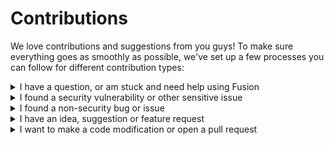 <h1>Contributions</h1>

<p>We love contributions and suggestions from you guys! To make sure everything goes as smoothly as possible, we've set up a few processes you can follow for different contribution types:</p>

<!----------------------------------------------------------------------------->

<details>
	<summary>I have a question, or am stuck and need help using Fusion</summary>
	<br>
	<p>Don't open an issue to ask a question - see our <a href="https://elttob.github.io/Fusion/tutorials/#where-to-get-help">Get Started page</a> to find places to get help! Our communities are always happy to help out new people 🙂</p>
</details>

<!----------------------------------------------------------------------------->

<details>
	<summary>I found a security vulnerability or other sensitive issue</summary>
	<br>
	<p>Please use our <a href="./SECURITY.md">vulnerability reporting process</a>. Do not openly disclose sensitive bugs, issues or vulnerabilities - this is dangerous!</p>
</details>

<!----------------------------------------------------------------------------->
<details>
	<summary>I found a non-security bug or issue</summary>
	<br>
	<p>Here's our bug reporting process - you can click any step for more info:</p>
	<br>
<details>
	<summary>Check - are you the first person to report it?</summary>
	<br>
	<ul>
		<li>Make sure to search for open issues <i>and</i> closed issues - it's possible the behaviour you're reporting is not actually a bug, that someone else opened an issue about it and then that issue was subsequently closed.</li>
		<li>If an issue is found to be a duplicate, it is closed right away. We don't want to split discussion about an issue across multiple locations.</li>
		<li>If an issue was closed due to it being fixed, you may still open a new issue describing the new	regression.</li>
	</ul>
</details>

<details>
	<summary>Open a new GitHub issue, describing the bug</summary>
	<br>
	<ul>
		<li>Your title should be clear, concise, and adequately summarise the issue. Titles like 'Why is this broken?' and 'my code doesn't work' aren't helpful.</li>
		<li>Include as much relevant information as possible. We can't diagnose the issue if we don't know anything	about it.</li>
		<li>Please include simple, clear and easy-to-follow reproduction steps. You can include a .rbxl file if you	think it'd help us reproduce the issue!</li>
	</ul>
</details>

<details>
	<summary>We'll work with you to solve it</summary>
	<br>
	<ul>
		<li>Bugs start out labelled as <b><a href="https://github.com/Elttob/Fusion/issues?q=label%3A%22status%3A+evaluating%22">'status: evaluating'</a></b>. This occurs as soon as we notice the issue. At this stage, we have not verified the bug for	ourselves.</li>
		<li>When the bug is verified, it will be labelled as <b><a href="https://github.com/Elttob/Fusion/issues?q=label%3A%22status%3A+needs+design%22">'status: needs design'</a></b>. We'll start a discussion about how best to fix it.</li>
		<li>Once a solution has been identified and approved. it will be labelled as <b><a href="https://github.com/Elttob/Fusion/issues?q=label+label%3A%22status%3A+approved%22">'status: approved'</a></b></li>
		<li>We'll close the issue once the fix is implemented in Fusion!</li>
	</ul>
</details>

<hr>

<p>A couple notes on etiquette:</p>
<ul>
	<li>Be patient - all project maintainers are volunteers, so it will likely take	some time to respond.</li>
	<li>Don't bump or chase up your issue - commenting 'Any updates on this?' does not add value to the conversation, and only clutters the issue.</li>
</ul>
<hr>
</details>

<!----------------------------------------------------------------------------->

<details>
	<summary>I have an idea, suggestion or feature request</summary>
	<br>
	<p>Here's our feature request process - you can click any step for more info:</p>
	<br>
<details>
	<summary>Check - are you the first person to suggest it?</summary>
	<br>
	<ul>
		<li>Make sure to search for open issues <i>and</i> closed issues - it's possible your idea was already suggested and rejected. If you have a substantial case for why it should not have been rejected, feel free to add to the existing issue with your thoughts.</li>
		<li>If an issue is found to be a duplicate, it is closed right away. We don't want to split discussion about an issue across multiple locations.</li>
	</ul>
</details>

<details>
	<summary>Open a new GitHub issue, describing the feature request</summary>
	<br>
	<ul>
		<li>Your title should be clear, concise, and adequately summarise the idea.</li>
		<li>Avoid exclusively talking about specific solutions to problems - your feature request should describe the general case for why a feature should be added. Focus on who your feature request would help, when it would help them and why.</li>
		<li>That said, please feel free to suggest hypothetical API designs, as long as they're not the focus.	Remember that we value APIs that are as simple and low-tech as possible!</li>
	</ul>
</details>

<details>
	<summary>We'll work with you to develop it further</summary>
	<br>
	<ul>
		<li>Requests start out labelled as <b><a href="https://github.com/Elttob/Fusion/issues?q=label%3A%22status%3A+evaluating%22">'status: evaluating'</a></b> This occurs as soon as we notice the issue. At this stage, we are gathering community sentiment and evaluating whether the idea fits well with Fusion.</li>
		<li>If we like the general idea, it will be labelled as <b><a href="https://github.com/Elttob/Fusion/issues?q=label%3A%22status%3A+needs+design%22">'status: needs design'</a></b> This means we would like to include your suggestion, but don't have a solid idea of how it should look and function in Fusion.</li>
		<li>Once a design has been discussed and approved. it will be labelled as <b><a href="https://github.com/Elttob/Fusion/issues?q=label+label%3A%22status%3A+approved%22">'status: approved'</a></b></li>
		<li>We'll close the issue once the feature is implemented in Fusion!</li>
	</ul>
</details>

<hr>

<p>New features are hard to get right! To help you design your feature request, we have some tips you could consider:</p>
<br>
<details>
	<summary>Design for declarative coding</summary>
	<br>
	<p>Fusion is designed around <i>declarative code</i>; an end user of Fusion should be able to describe what they want to happen, without specifying how exactly the computer should get there. The more that Fusion can	figure out on it's own, the better it usually is for the developer.</p>
	<p>For an idea of what this means in the context of Fusion, you can watch <a href="https://youtu.be/WWecENWZpy4">Thinking in Fusion</a> by Elltob</p>
</details>

<details>
	<summary>Guide developers towards faster code</summary>
	<br>
	<p>Sometimes it's hard to read and write fast code - developers might choose suboptimal coding patterns if the optimal code is hard to maintain.</p>
	<p>Developers always appreciate features that let them write fast programs without sacrificing readability or maintainability.</p>
</details>

<details>
	<summary>Make it harder to mess up</summary>
	<br>
	<p>Developers aren't perfect, and often make mistakes! The best features are those which handle easy-to-mess-up stuff on behalf of the developer, and make any developer mistakes obvious and easy to fix.</p>
</details>

<details>
	<summary>Keep developers' code easy to read</summary>
	<br>
	<p>Code is written once, but it's read and maintained perpetually. With this in mind, always aim to reduce the effort needed to read and maintain code, even if it's at the expense of some ease of writing.</p>
</details>

<hr>
<p>We also have some guidelines for what kind of features we tend to reject:</p>
<br>
<details>
	<summary>Overly specific features</summary>
	<br>
	<p>Fusion works best as a flexible, general base that people can build their own specific tooling on top of. Niche features often would be better served as part of third party libraries.</p>
</details>

<details>
	<summary>Focused on writing code only / 'saving keystrokes'</summary>
	<br>
	<p>We shouldn't look for ways to 'save keystrokes' because this often hurts code readability. Code is written once, but reviewed and understood many times, so we should optimise for that instead.</p>
</details>

<details>
	<summary>Depends on metatables / getfenv / magic features</summary>
	<br>
	<p>It's almost always possible to express an idea with simple function and table primitives; simpler implementations are less buggy, easier to understand for maintainers and users, and often more performant.</p>
	<p>(the one exception to this rule is garbage collection - while we don't like relying on it, it's sometimes a necessary evil for the benefit of the developer)</p>
</details>
<hr>
</details>

<!----------------------------------------------------------------------------->

<details>
	<summary>I want to make a code modification or open a pull request</summary>
	<br>
	<p>While we do accept community pull requests, please observe that Fusion has a very high bar for code and API quality. We're used by a lot of important people and projects!</p>
	<hr>

<p>Here's our code contributions process - you can click any step for more info:</p>

<details>
	<summary>Get your idea or bug approved before writing any code</summary>
	<br>
	<ul>
		<li>While we appreciate the initiative to implement your own features in your own time, we want to make sure everything in Fusion is well designed and considered. Pull requests are not the best place to suggest new features suddenly!</li>
		<li>Open an issue describing your feature request or bug report first (using the guidelines from above), and make sure it gets <b><a href="https://github.com/Elttob/Fusion/issues?q=label+label%3A%22status%3A+approved%22">'status: approved'</a></b>.</li>
	</ul>
</details>

<details>
	<summary>Create a new branch and draft a pull request</summary>
	<br>
	<ul>
		<li>It's good to describe what you're working on, why you're working on it and what you aim to achieve with	the pull request.</li>
		<li>Keep your pull requests small and specifically targeted; for example, by separating different features into different pull requests.</li>
		<li>Doing this as early as possible means we can observe and comment on your work as you go, enabling us to help you or to point out potential shortcomings while it's still early on and easy to rectify.</li>
	</ul>
</details>

<details>
	<summary>Write your code</summary>
	<br>
	<ul>
		<li>Make sure to read our <a href="./style-guide.md">style guide document</a> and observe how code near your working area is written. Consistent code is much easier to maintain, and avoids style arguments.</li>
		<li>Stay focused - only make changes to what you set out to work on. If you want to change other stuff, it's better to do in another pull request focused on that.</li>
	</ul>
</details>

<details>
	<summary>We'll review your changes</summary>
	<br>
	<ul>
		<li>Nobody writes perfect code first time - we're all humans. You will almost certainly be asked to make changes as part of this process, so please be patient with us.</li>
		<li>Feel to voice your opinion if you disagree with any suggested changes, but keep it respectful and focused on the code, not the reviewer.</li>
		<li>If we decide your pull request doesn't quite align with Fusion, then we'll explain in as much detail as possible why we don't want to merge it. Don't take this personally - some PRs are fantastic, but just in the wrong place or proposed at the wrong time.</li>
		<li>If your code passes code review, your changes will be approved. They may then be merged into the main Fusion codebase at a later time.</li>
	</ul>
</details>
<hr>
</details>
